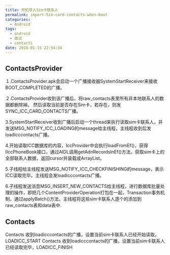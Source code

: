 ```yaml
---
title: 开机导入Sim卡联系人
permalink: import-Sim-card-contacts-when-boot
categories:
  - Android
tags:
  - android
  - 面试
  - contacts
date: 2018-01-15 22:54:34
---
```


## ContactsProvider
１.ContactsProvider.apk会启动一个广播接收器SystemStartReceiver来接收BOOT_COMPLETED的广播。

２.ContactsProvider收到该广播后，将raw_contacts表里所有非本地联系人的数据都删除掉。
然后读取当前是否存在Sim卡，若存在，则发SYNC_ICC_CARD_CONTACTS广播。

3.SystemStartReceiver收到广播后启动一个thread来执行读取sim卡联系人，并发送MSG_NOTIFY_ICC_LOADING的message给主线程，主线程收到后发loadicccontacts广播。

4.开始读取ICC数据库的内容，IccProvider中会执行loadFromEf()，获得IIccPhoneBook接口，通过AIDL调用getAdnRecordsInEf()方法，获取sim卡上的全部联系人数据，返回cursor并装载成ArrayList。

5.子线程给主线程发送MSG_NOTIFY_ICC_CHECKFINISHING的message，表示ICC读取完毕。主线程会发loadicccontacts广播。

6.子线程发送消息MSG_INSERT_NEW_CONTACTS给主线程，进行数据库批量处理的操作，即把几个ContentProviderOperation打包在一起，Transaction事务机制，通过applyBatch()方法，主线程将这些sim卡联系人逐个的添加到raw_contacts表和data表中.

## Contacts
Contacts 收到loadicccontacts的广播，设置当前sim卡联系人已经开始读取，LOADICC_START
Contacts 收到loadicccontacts的广播，设置当前sim卡联系人已经读取完毕，LOADICC_FINISH
